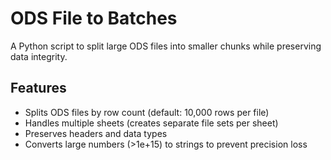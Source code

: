 # ODS File to Batches

A Python script to split large ODS files into smaller chunks while preserving data integrity.

## Features
- Splits ODS files by row count (default: 10,000 rows per file)
- Handles multiple sheets (creates separate file sets per sheet)
- Preserves headers and data types
- Converts large numbers (>1e+15) to strings to prevent precision loss

